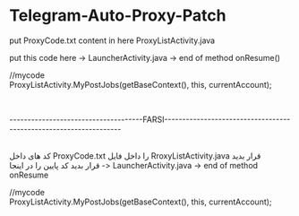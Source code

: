 # Telegram-Auto-Proxy-Patch


put ProxyCode.txt content in here ProxyListActivity.java<br>

put this code here -> LauncherActivity.java -> end of method onResume()

  //mycode<br>
  ProxyListActivity.MyPostJobs(getBaseContext(), this, currentAccount);

<br>

-------------------------------------FARSI------------------------------------------------------------------

<br>
کد های داخل ProxyCode.txt را داخل فایل RroxyListActivity.java قرار بدید
<br>
 قرار بدید کد پایین را در اینجا -> LauncherActivity.java -> end of method onResume<br>
 
  //mycode<br>
  ProxyListActivity.MyPostJobs(getBaseContext(), this, currentAccount);
        



